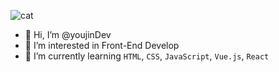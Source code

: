 ![cat](https://user-images.githubusercontent.com/67622600/116381467-e3a42400-a84f-11eb-9fa2-e4fdbdd66b2a.gif)
- 👋 Hi, I’m @youjinDev
- 👀 I’m interested in Front-End Develop
- 🌱 I’m currently learning ```HTML```, ```CSS```, ```JavaScript```, ```Vue.js```, ```React```

